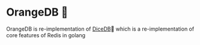 # OrangeDB 🍊
OrangeDB is re-implementation of [DiceDB](https://github.com/DiceDB/dice)🎲 which is a re-implementation of core features of Redis in golang